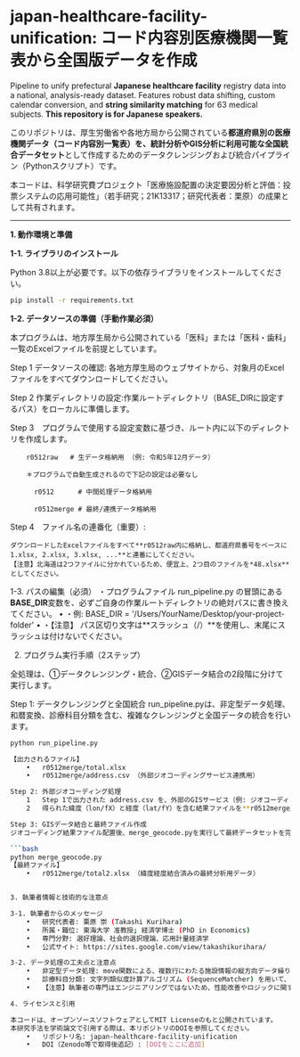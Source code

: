 # japan-healthcare-facility-unification: コード内容別医療機関一覧表から全国版データを作成
Pipeline to unify prefectural **Japanese healthcare facility** registry data into a national, analysis-ready dataset. Features robust data shifting, custom calendar conversion, and **string similarity matching** for 63 medical subjects. **This repository is for Japanese speakers.**

このリポジトリは、厚生労働省や各地方局から公開されている**都道府県別の医療機関データ（コード内容別一覧表）**を、統計分析やGIS分析に利用可能な**全国統合データセット**として作成するためのデータクレンジングおよび統合パイプライン（Pythonスクリプト）です。

本コードは、科学研究費プロジェクト「医療施設配置の決定要因分析と評価：投票システムの応用可能性」（若手研究；21K13317；研究代表者：栗原）の成果として共有されます。

---
**1. 動作環境と準備**

**1-1. ライブラリのインストール**

Python 3.8以上が必要です。以下の依存ライブラリをインストールしてください。

```bash
pip install -r requirements.txt
```

**1-2. データソースの準備（手動作業必須）**

本プログラムは、地方厚生局から公開されている「医科」または「医科・歯科」一覧のExcelファイルを前提としています。

Step 1	データソースの確認: 各地方厚生局のウェブサイトから、対象月のExcelファイルをすべてダウンロードしてください。

Step 2	作業ディレクトリの設定:作業ルートディレクトリ（BASE_DIRに設定するパス）をローカルに準備します。

Step 3　プログラムで使用する設定変数に基づき、ルート内に以下のディレクトリを作成します。

	    r0512raw   # 生データ格納用 （例: 令和5年12月データ）
      
	    ＊プログラムで自動生成されるので下記の設定は必要なし
      
	      r0512      # 中間処理データ格納用
        
	      r0512merge # 最終/連携データ格納用
        
Step 4　ファイル名の連番化（重要）:

	ダウンロードしたExcelファイルをすべて**r0512raw内に格納し、都道府県番号をベースに1.xlsx, 2.xlsx, 3.xlsx, ...**と連番にしてください。
	【注意】北海道は2つファイルに分かれているため、便宜上、2つ目のファイルを*48.xlsx**としてください。


1-3. パスの編集（必須）
・プログラムファイル run_pipeline.py の冒頭にある**BASE_DIR**変数を、必ずご自身の作業ルートディレクトリの絶対パスに書き換えてください。
	•	・例: BASE_DIR = '/Users/YourName/Desktop/your-project-folder'
	•	・【注意】 パス区切り文字は**スラッシュ（/）**を使用し、末尾にスラッシュは付けないでください。


2. プログラム実行手順（2ステップ）

全処理は、①データクレンジング・統合、②GISデータ結合の2段階に分けて実行します。

Step 1: データクレンジングと全国統合
run_pipeline.pyは、非定型データ処理、和暦変換、診療科目分類を含む、複雑なクレンジングと全国データの統合を行います。

```bash
python run_pipeline.py

【出力されるファイル】
	•	r0512merge/total.xlsx
	•	r0512merge/address.csv （外部ジオコーディングサービス連携用）

Step 2: 外部ジオコーディング処理
	1	Step 1で出力された address.csv を、外部のGISサービス（例: ジオコーディングAPI）に入力します。
	2	得られた緯度（lon/fX）と経度（lat/fY）を含む結果ファイルを**r0512merge/address_out.csv**として配置します。

Step 3: GISデータ結合と最終ファイル作成
ジオコーディング結果ファイル配置後、merge_geocode.pyを実行して最終データセットを完成させます。

```bash
python merge_geocode.py
【最終ファイル】
	•	r0512merge/total2.xlsx （緯度経度結合済みの最終分析用データ）


3. 執筆者情報と技術的な注意点

3-1. 執筆者からのメッセージ
	•	研究代表者: 栗原 崇 (Takashi Kurihara)
	•	所属・職位: 東海大学 准教授; 経済学博士 (PhD in Economics)
	•	専門分野: 選好理論、社会的選択理論、応用計量経済学
	•	公式サイト: https://sites.google.com/view/takashikurihara/

3-2. データ処理の工夫点と注意点
	•	非定型データ処理: move関数による、複数行にわたる施設情報の縦方向データ繰り越し処理。
	•	診療科目分類: 文字列類似度計算アルゴリズム (SequenceMatcher) を用いて、表記ゆれに対応した63科目への分類を試行。
	•	【注意】執筆者の専門はエンジニアリングではないため、性能改善やロジックに関するご提案をいただけると大変助かります。

4. ライセンスと引用

本コードは、オープンソースソフトウェアとしてMIT Licenseのもと公開されています。
本研究手法を学術論文で引用する際は、本リポジトリのDOIを参照してください。
	•	リポジトリ名: japan-healthcare-facility-unification
	•	DOI（Zenodo等で取得後追記）: [DOIをここに追加]
